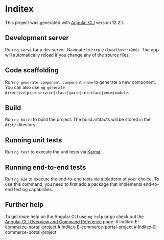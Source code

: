 # Inditex

This project was generated with [Angular CLI](https://github.com/angular/angular-cli) version 12.2.1.

## Development server

Run `ng serve` for a dev server. Navigate to `http://localhost:4200/`. The app will automatically reload if you change any of the source files.

## Code scaffolding

Run `ng generate component component-name` to generate a new component. You can also use `ng generate directive|pipe|service|class|guard|interface|enum|module`.

## Build

Run `ng build` to build the project. The build artifacts will be stored in the `dist/` directory.

## Running unit tests

Run `ng test` to execute the unit tests via [Karma](https://karma-runner.github.io).

## Running end-to-end tests

Run `ng e2e` to execute the end-to-end tests via a platform of your choice. To use this command, you need to first add a package that implements end-to-end testing capabilities.

## Further help

To get more help on the Angular CLI use `ng help` or go check out the [Angular CLI Overview and Command Reference](https://angular.io/cli) page.
#   I n d i t e x - E - c o m m e r c e - p o r t a l - p r o j e c t  
 #   I n d i t e x - E - c o m m e r c e - p o r t a l - p r o j e c t  
 #   I n d i t e x - E - c o m m e r c e - p o r t a l - p r o j e c t  
 